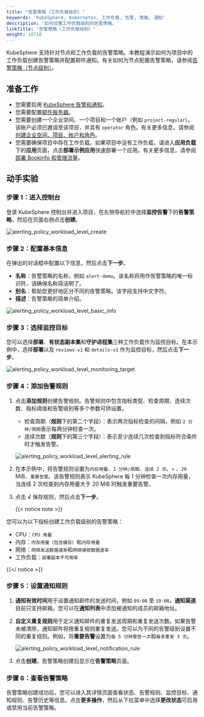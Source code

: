 ```yaml
---
title: "告警策略（工作负载级别）"
keywords: 'KubeSphere, Kubernetes, 工作负载, 告警, 策略, 通知'
description: '如何设置工作负载级别的告警策略。'
linkTitle: "告警策略（工作负载级别）"
weight: 10710
---
```


KubeSphere 支持针对节点和工作负载的告警策略。本教程演示如何为项目中的工作负载创建告警策略并配置邮件通知。有关如何为节点配置告警策略，请参阅[告警策略（节点级别）](../../../cluster-administration/cluster-wide-alerting-and-notification/alerting-policy/)。

## 准备工作

- 您需要启用 [KubeSphere 告警和通知](../../../pluggable-components/alerting-notification/)。
- 您需要配置[邮件服务器](../../../cluster-administration/cluster-settings/mail-server/)。
- 您需要创建一个企业空间、一个项目和一个帐户（例如 `project-regular`）。该帐户必须已邀请至该项目，并具有 `operator` 角色。有关更多信息，请参阅[创建企业空间、项目、帐户和角色](../../../quick-start/create-workspace-and-project/)。
- 您需要确保项目中存在工作负载。如果项目中没有工作负载，请进入**应用负载**下的**应用**页面，点击**部署示例应用**快速部署一个应用。有关更多信息，请参阅[部署 Bookinfo 和管理流量](../../../quick-start/deploy-bookinfo-to-k8s/)。

## 动手实验

### 步骤 1：进入控制台

登录 KubeSphere 控制台并进入项目，在左侧导航栏中选择**监控告警**下的**告警策略**，然后在页面右侧点击**创建**。

![alerting_policy_workload_level_create](/images/docs/zh-cn/alerting/alerting_policy_workload_level_create.png)

### 步骤 2：配置基本信息

在弹出的对话框中配置以下信息，然后点击**下一步**。
- **名称**：告警策略的名称，例如 `alert-demo`。该名称将用作告警策略的唯一标识符，请确保名称简洁明了。
- **别名**：帮助您更好地区分不同的告警策略。该字段支持中文字符。
- **描述**：告警策略的简单介绍。

![alerting_policy_workload_level_basic_info](/images/docs/zh-cn/alerting/alerting_policy_workload_level_basic_info.png)

### 步骤 3：选择监控目标

您可以选择**部署**、**有状态副本集**和**守护进程集**三种工作负载作为监控目标。在本示例中，选择**部署**以及 `reviews-v1` 和 `details-v1` 作为监控目标，然后点击**下一步**。

![alerting_policy_workload_level_monitoring_target](/images/docs/zh-cn/alerting/alerting_policy_workload_level_monitoring_target.png)

### 步骤 4：添加告警规则

1. 点击**添加规则**创建告警规则。告警规则中包含指标类型、检查周期、连续次数、指标阈值和告警级别等多个参数可供设置。
   - 检查周期（**规则**下的第二个字段）：表示两次指标检查的间隔，例如 `2 分钟/周期`表示每两分钟检查一次。
   - 连续次数（**规则**下的第三个字段）：表示至少连续几次检查到指标符合条件时才触发告警。

   ![alerting_policy_workload_level_alerting_rule](/images/docs/zh-cn/alerting/alerting_policy_workload_level_alerting_rule.png)

2. 在本示例中，将告警规则设置为`内存用量`、`1 分钟/周期`、`连续 2 次`、`>` 、`20` MiB、`重要告警`。该告警规则表示 KubeSphere 每 1 分钟检查一次内存用量，当连续 2 次检查到内存用量大于 20 MiB 时触发重要告警。

3. 点击 **√** 保存规则，然后点击**下一步**。

   {{< notice note >}}

您可以为以下指标创建工作负载级别的告警策略：
- CPU：`CPU 用量`
- 内存：`内存用量（包含缓存）`和`内存用量`
- 网络：`网络发送数据速率`和`网络接收数据速率`
- 工作负载：`部署副本不可用率`

{{</ notice >}}

### 步骤 5：设置通知规则

1. **通知有效时间**用于设置通知邮件的发送时间，例如 `09:00` 至 `19:00`。**通知渠道**目前只支持邮箱。您可以在**通知列表**中添加被通知的成员的邮箱地址。
1. **自定义重复规则**用于定义通知邮件的重复发送周期和重复发送次数。如果告警未被清除，通知邮件将按重复规则重复发送。您可以为不同的告警级别设置不同的重复规则。例如，将**重要告警**设置为`每 5 分钟警告一次`和`最多重发 3 次`。

   ![alerting_policy_workload_level_notification_rule](/images/docs/zh-cn/alerting/alerting_policy_workload_level_notification_rule.png)

3. 点击**创建**。告警策略创建后显示在**告警策略**页面。

### 步骤 6：查看告警策略

告警策略创建成功后，您可以进入其详情页面查看状态、告警规则、监控目标、通知规则、告警历史等信息。点击**更多操作**，然后从下拉菜单中选择**更改状态**可启用或禁用当前告警策略。